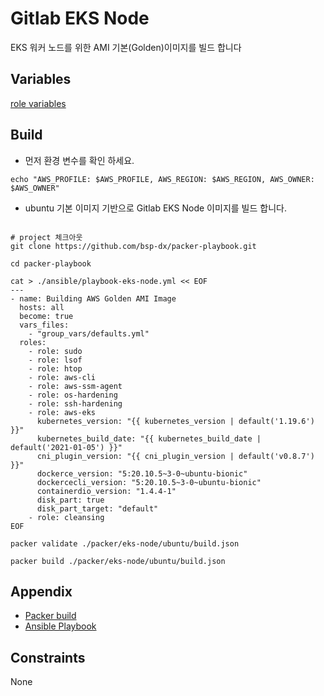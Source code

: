 # Gitlab EKS Node
 EKS 워커 노드를 위한 AMI 기본(Golden)이미지를 빌드 합니다


Variables
----------
[role variables](../../ansible/roles/aws-eks/README.md)


Build
----------
- 먼저 환경 변수를 확인 하세요.
```shell
echo "AWS_PROFILE: $AWS_PROFILE, AWS_REGION: $AWS_REGION, AWS_OWNER: $AWS_OWNER"
```
- ubuntu 기본 이미지 기반으로 Gitlab EKS Node 이미지를 빌드 합니다.
```shell

# project 체크아웃
git clone https://github.com/bsp-dx/packer-playbook.git

cd packer-playbook

cat > ./ansible/playbook-eks-node.yml << EOF
---
- name: Building AWS Golden AMI Image
  hosts: all
  become: true
  vars_files:
    - "group_vars/defaults.yml"
  roles:
    - role: sudo
    - role: lsof
    - role: htop
    - role: aws-cli
    - role: aws-ssm-agent
    - role: os-hardening
    - role: ssh-hardening
    - role: aws-eks
      kubernetes_version: "{{ kubernetes_version | default('1.19.6') }}"
      kubernetes_build_date: "{{ kubernetes_build_date | default('2021-01-05') }}"
      cni_plugin_version: "{{ cni_plugin_version | default('v0.8.7') }}"
      dockerce_version: "5:20.10.5~3-0~ubuntu-bionic"
      dockercecli_version: "5:20.10.5~3-0~ubuntu-bionic"
      containerdio_version: "1.4.4-1"      
      disk_part: true
      disk_part_target: "default"
    - role: cleansing
EOF

packer validate ./packer/eks-node/ubuntu/build.json

packer build ./packer/eks-node/ubuntu/build.json
```

Appendix
----------
- [Packer build](ubuntu/build.json) 
- [Ansible Playbook](../../ansible/roles/aws-eks/README.md) 


Constraints
----------
None